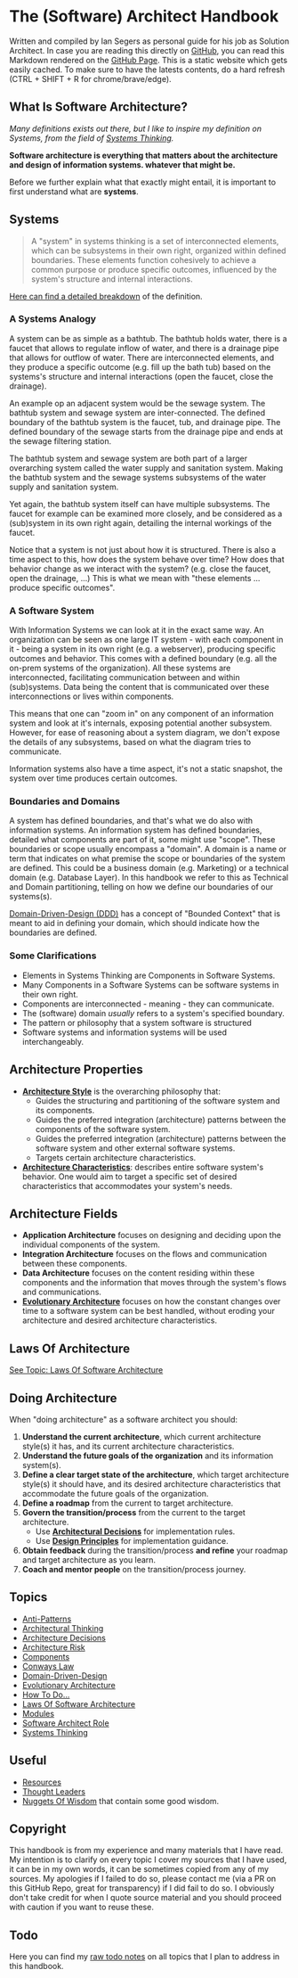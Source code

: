 # The (Software) Architect Handbook

Written and compiled by Ian Segers as personal guide for his job as Solution Architect.
In case you are reading this directly on [GitHub](https://github.com/SegersIan/architecture-handbook), you can read this Markdown rendered on the [GitHub Page](https://segersian.github.io/architecture-handbook/). This is a static website which gets easily cached. To make sure to have the latests contents, do a hard refresh (CTRL + SHIFT + R for chrome/brave/edge).

## What Is Software Architecture?

*Many definitions exists out there, but I like to inspire my definition on Systems, from the field of [Systems Thinking](topics/systems-thinking.md).*

**Software architecture is everything that matters about the architecture and design of information systems. whatever that might be.** 

Before we further explain what that exactly might entail, it is important to first understand what are **systems**.

## Systems

> A "system" in systems thinking is a set of interconnected elements, which can be subsystems in their own right, organized within defined boundaries. These elements function cohesively to achieve a common purpose or produce specific outcomes, influenced by the system's structure and internal interactions.

[Here can find a detailed breakdown](topics/systems-thinking.md) of the definition.

### A Systems Analogy

A system can be as simple as a bathtub. The bathtub holds water, there is a faucet that allows to regulate inflow of water, and there is a drainage pipe that allows for outflow of water. There are interconnected elements, and they produce a specific outcome (e.g. fill up the bath tub) based on the systems's structure and internal interactions (open the faucet, close the drainage).

An example op an adjacent system would be the sewage system. The bathtub system and sewage system are inter-connected. The defined boundary of the bathtub system is the faucet, tub, and drainage pipe. The defined boundary of the sewage starts from the drainage pipe and ends at the sewage filtering station. 

The bathtub system and sewage system are both part of a larger overarching system called the water supply and sanitation system. Making the bathtub system and the sewage systems subsystems of the  water supply and sanitation system.

Yet again, the bathtub system itself can have multiple subsystems. The faucet for example can be examined more closely, and be considered as a (sub)system in its own right again, detailing the internal workings of the faucet. 

Notice that a system is not just about how it is structured. There is also a time aspect to this, how does the system behave over time? How does that behavior change as we interact with the system? (e.g. close the faucet, open the drainage, ...) This is what we mean with "these elements ... produce specific outcomes".

### A Software System

With Information Systems we can look at it in the exact same way. An organization can be seen as one large IT system - with each component in it - being a system in its own right (e.g. a webserver), producing specific outcomes and behavior. This comes with a defined boundary (e.g. all the on-prem systems of the organization). All these systems are interconnected, facilitating communication between and within (sub)systems. Data being the content that is communicated over these interconnections or lives within components.

This means that one can "zoom in" on any component of an information system and look at it's internals, exposing potential another subsystem. However, for ease of reasoning about a system diagram, we don't expose the details of any subsystems, based on what the diagram tries to communicate.

Information systems also have a time aspect, it's not a static snapshot, the system over time produces certain outcomes.

### Boundaries and Domains

A system has defined boundaries, and that's what we do also with information systems. An information system has defined boundaries, detailed what components are part of it, some might use "scope". These boundaries or scope usually encompass a "domain". A domain is a name or term that indicates on what premise the scope or boundaries of the system are defined. This could be a business domain (e.g. Marketing) or a technical domain (e.g. Database Layer). In this handbook we refer to this as Technical and Domain partitioning, telling on how we define our boundaries of our systems(s).

[Domain-Driven-Design (DDD)](topics/domain-driven-design.md) has a concept of "Bounded Context" that is meant to aid in defining your domain, which should indicate how the boundaries are defined.

### Some Clarifications

* Elements in Systems Thinking are Components in Software Systems.
* Many Components in a Software Systems can be software systems in their own right.
* Components are interconnected - meaning - they can communicate.
* The (software) domain *usually* refers to a system's specified boundary.
* The pattern or philosophy that a system software is structured
* Software systems and information systems will be used interchangeably.

## Architecture Properties

* [**Architecture Style**](architecture-styles/readme.md) is the overarching philosophy that:
    * Guides the structuring and partitioning of the software system and its components.
    * Guides the preferred integration (architecture) patterns between the components of the software system.
    * Guides the preferred integration (architecture) patterns between the software system and other external software systems.
    * Targets certain architecture characteristics.
* [**Architecture Characteristics**](architecture-characteristics/readme.md): describes entire software system's behavior. One would aim to target a specific set of desired characteristics that accommodates your system's needs.

## Architecture Fields

* **Application Architecture** focuses on designing and deciding upon the individual components of the system.
* **Integration Architecture** focuses on the flows and communication between these components.
* **Data Architecture** focuses on the content residing within these components and the information that moves through the system's flows and communications.
* [**Evolutionary Architecture**](topics/evolutionary-architecture.md) focuses on how the constant changes over time to a software system can be best handled, without eroding your architecture and desired architecture characteristics.

## Laws Of Architecture

[See Topic: Laws Of Software Architecture](topics/laws-of-software-architecture.md)

## Doing Architecture

When "doing architecture" as a software architect you should:
1. **Understand the current architecture**, which current architecture style(s) it has, and its current architecture characteristics.
2. **Understand the future goals of the organization** and its information system(s).
3. **Define a clear target state of the architecture**, which target architecture style(s) it should have, and its desired architecture characteristics that accommodate the future goals of the organization.
4. **Define a roadmap** from the current to target architecture.
5. **Govern the transition/process** from the current to the target architecture.
    * Use [**Architectural Decisions**](topics/architecture-decisions.md) for implementation rules.
    * Use [**Design Principles**](topics/design-principles.md) for implementation guidance.
6. **Obtain feedback** during the transition/process **and refine** your roadmap and target architecture as you learn.
7. **Coach and mentor people** on the transition/process journey.

## Topics

* [Anti-Patterns](topics/anti-patterns.md)
* [Architectural Thinking](topics/architectural-thinking.md)
* [Architecture Decisions](topics/architecture-decisions.md)
* [Architecture Risk](topics/architecture-risk.md)
* [Components](topics/components.md)
* [Conways Law](topics/conway-law.md)
* [Domain-Driven-Design](topics/domain-driven-design.md)
* [Evolutionary Architecture](topics/evolutionary-architecture.md)
* [How To Do...](topics/how-to-do.md)
* [Laws Of Software Architecture](topics/laws-of-software-architecture.md)
* [Modules](topics/modules.md)
* [Software Architect Role](topics/software-architect-role.md)
* [Systems Thinking](topics/systems-thinking.md)

## Useful

* [Resources](resources.md)
* [Thought Leaders](thought-leaders.md)
* [Nuggets Of Wisdom](./nuggets-of-wisdom.md) that contain some good wisdom.

## Copyright

This handbook is from my experience and many materials that I have read. My intention is to clarify on every topic I cover my sources that I have used, it can be in my own words, it can be sometimes copied from any of my sources. My apologies if I failed to do so, please contact me (via a PR on this GitHub Repo, great for transparency) if I did fail to do so. I obviously don't take credit for when I quote source material and you should proceed with caution if you want to reuse these.

## Todo

Here you can find my [raw todo notes](./todo.md) on all topics that I plan to address in this handbook.